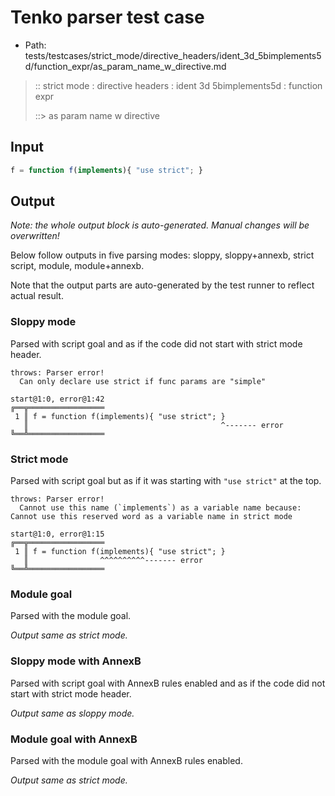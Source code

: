 # Tenko parser test case

- Path: tests/testcases/strict_mode/directive_headers/ident_3d_5bimplements5d/function_expr/as_param_name_w_directive.md

> :: strict mode : directive headers : ident 3d 5bimplements5d : function expr
>
> ::> as param name w directive

## Input


`````js
f = function f(implements){ "use strict"; }
`````

## Output

_Note: the whole output block is auto-generated. Manual changes will be overwritten!_

Below follow outputs in five parsing modes: sloppy, sloppy+annexb, strict script, module, module+annexb.

Note that the output parts are auto-generated by the test runner to reflect actual result.

### Sloppy mode

Parsed with script goal and as if the code did not start with strict mode header.

`````
throws: Parser error!
  Can only declare use strict if func params are "simple"

start@1:0, error@1:42
╔══╦═════════════════
 1 ║ f = function f(implements){ "use strict"; }
   ║                                           ^------- error
╚══╩═════════════════

`````

### Strict mode

Parsed with script goal but as if it was starting with `"use strict"` at the top.

`````
throws: Parser error!
  Cannot use this name (`implements`) as a variable name because: Cannot use this reserved word as a variable name in strict mode

start@1:0, error@1:15
╔══╦═════════════════
 1 ║ f = function f(implements){ "use strict"; }
   ║                ^^^^^^^^^^------- error
╚══╩═════════════════

`````

### Module goal

Parsed with the module goal.

_Output same as strict mode._

### Sloppy mode with AnnexB

Parsed with script goal with AnnexB rules enabled and as if the code did not start with strict mode header.

_Output same as sloppy mode._

### Module goal with AnnexB

Parsed with the module goal with AnnexB rules enabled.

_Output same as strict mode._
